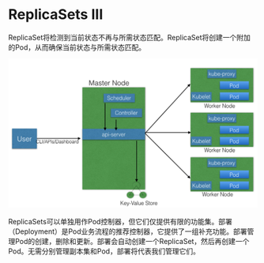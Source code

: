 # ReplicaSets III

ReplicaSet将检测到当前状态不再与所需状态匹配。ReplicaSet将创建一个附加的Pod，从而确保当前状态与所需状态匹配。

![ReplicaSet\(&#x6839;&#x636E;&#x9884;&#x8BBE;&#x65B0;&#x5EFA;&#x7ACB;&#x4E00;&#x4E2A;pod\)](../../.gitbook/assets/image%20%2813%29.png)

ReplicaSets可以单独用作Pod控制器，但它们仅提供有限的功能集。部署（Deployment）是Pod业务流程的推荐控制器，它提供了一组补充功能。部署管理Pod的创建，删除和更新。部署会自动创建一个ReplicaSet，然后再创建一个Pod。无需分别管理副本集和Pod，部署将代表我们管理它们。

